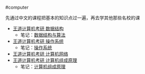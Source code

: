 #computer

先通过中文的课程把基本的知识点过一遍，再去学其他那些名校的课

- [王道计算机考研 数据结构](https://www.bilibili.com/video/BV1b7411N798/?spm_id_from=333.999.0.0&vd_source=ec161869fed250aa616ee2fdd48e6494)
	- 笔记：[数据结构与算法](数据结构与算法/数据结构与算法.md)
- [王道计算机考研 操作系统](https://www.bilibili.com/video/BV1YE411D7nH/?spm_id_from=333.999.0.0&vd_source=ec161869fed250aa616ee2fdd48e6494)
	- 笔记：[操作系统](操作系统/操作系统.md)
- [王道计算机考研 计算机网络](https://www.bilibili.com/video/BV19E411D78Q/?spm_id_from=333.999.0.0&vd_source=ec161869fed250aa616ee2fdd48e6494)
- [王道计算机考研 计算机组成原理](https://www.bilibili.com/video/BV1ps4y1d73V/?spm_id_from=333.999.0.0&vd_source=ec161869fed250aa616ee2fdd48e6494)
	- 笔记：[计算机组成原理](计算机组成原理/计算机组成原理.md)

